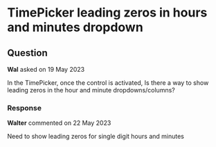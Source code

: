 # TimePicker leading zeros in hours and minutes dropdown

## Question

**Wal** asked on 19 May 2023

In the TimePicker, once the control is activated, Is there a way to show leading zeros in the hour and minute dropdowns/columns?

### Response

**Walter** commented on 22 May 2023

Need to show leading zeros for single digit hours and minutes
